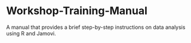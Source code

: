 # Workshop-Training-Manual
A manual that provides a brief step-by-step instructions on data analysis using R and Jamovi.
